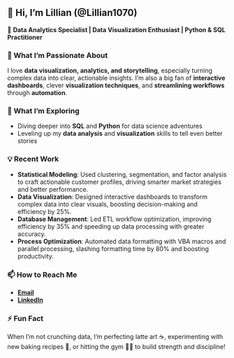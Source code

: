 ## 👋 Hi, I’m Lillian (@Lillian1070)  
🔹 **Data Analytics Specialist | Data Visualization Enthusiast | Python & SQL Practitioner**  

### 👀 What I’m Passionate About  
I love **data visualization, analytics, and storytelling**, especially turning complex data into clear, actionable insights. I’m also a big fan of **interactive dashboards**, clever **visualization techniques**, and **streamlining workflows** through **automation**.

### 🌱 What I’m Exploring  
- Diving deeper into **SQL** and **Python** for data science adventures  
- Leveling up my **data analysis** and **visualization** skills to tell even better stories

### 💡 Recent Work  
- **Statistical Modeling**: Used clustering, segmentation, and factor analysis to craft actionable customer profiles, driving smarter market strategies and better performance.  
- **Data Visualization**: Designed interactive dashboards to transform complex data into clear visuals, boosting decision-making and efficiency by 25%.  
- **Database Management**: Led ETL workflow optimization, improving efficiency by 35% and speeding up data processing with greater accuracy.  
- **Process Optimization**: Automated data formatting with VBA macros and parallel processing, slashing formatting time by 80% and boosting productivity.

### 📫 How to Reach Me  
- [**Email**](mailto:lillianlin1070@gmail.com)  
- [**LinkedIn**](http://www.linkedin.com/in/lillian-lin-/)  

### ⚡ Fun Fact  
When I’m not crunching data, I’m perfecting latte art ☕, experimenting with new baking recipes 🍪, or hitting the gym 🏋️‍♀️ to build strength and discipline!

<!---
Lillian1070/Lillian1070 is a ✨ special ✨ repository because its `README.md` (this file) appears on your GitHub profile.
You can click the Preview link to take a look at your changes.
--->  
